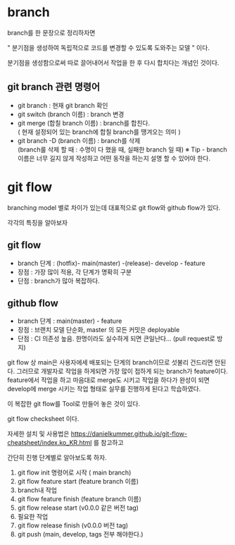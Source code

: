 # branch
branch를 한 문장으로 정리하자면

" 분기점을 생성하여 독립적으로 코드를 변경할 수 있도록 도와주는 모델 " 이다.

분기점을 생성함으로써 따로 끌어내어서 작업을 한 후 다시 합치다는 개념인 것이다.

## git branch 관련 명령어

- git branch : 현재 git branch 확인
- git switch (branch 이름) : branch 변경
- git merge (합칠 branch 이름) : branch를 합친다.  
( 현재 설정되어 있는 branch에 합칠 branch를 땡겨오는 의미 )
- git branch -D (branch 이름) : branch를 삭제  
(branch룰 삭제 할 때 : 수명이 다 했을 때, 실패한 branch 일 때)
※ Tip - branch 이름은 너무 길지 않게 작성하고 어떤 동작을 하는지 설명 할 수 있어야 한다.

 

# git flow
branching model 별로 차이가 있는데 대표적으로 git flow와 github flow가 있다.

각각의 특징을 알아보자

## git flow

- branch 단계 : (hotfix)- main(master) -(release)- develop - feature
- 장점 : 가장 많이 적용, 각 단계가 명확히 구분
- 단점 : branch가 많아 복잡하다.
 

## github flow

- branch 단계 : main(master) - feature
- 장점 : 브랜치 모델 단순화, master 의 모든 커밋은 deployable
- 단점 : CI 의존성 높음. 한명이라도 실수하게 되면 큰일난다... (pull request로 방지)
 

git flow 상 main은 사용자에세 배포되는 단계의 branch이므로 섯불리 건드리면 안된다.
그러므로 개발자로 작업을 하게되면 가장 많이 접하게 되는 branch가 feature이다. feature에서 작업을 하고 마음대로 
merge도 시키고 작업을 하다가 완성이 되면 develop에 merge 시키는 작업 형태로 실무를 진행하게 된다고 학습하였다.

이 복잡한 git flow를 Tool로 만들어 놓은 것이 있다.

git flow checksheet 이다.

자세한 설치 및 사용법은 https://danielkummer.github.io/git-flow-cheatsheet/index.ko_KR.html 를 참고하고

간단히 진행 단계별로 알아보도록 하자.

1. git flow init 명령어로 시작 ( main branch)
2. git flow feature start (feature branch 이름)
3. branch내 작업 
4. git flow feature finish (feature branch 이름)
5. git flow release start (v0.0.0 같은 버전 tag)
6. 필요한  작업
7. git flow release finish (v0.0.0 버전 tag)
8. git push (main, develop, tags 전부 해야한다.)
 
